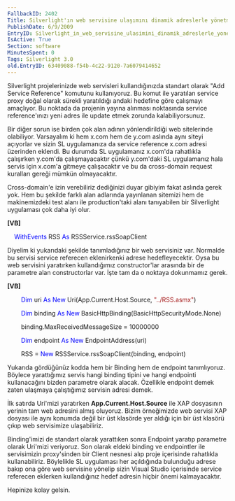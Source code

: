 ```yaml
---
FallbackID: 2402
Title: Silverlight'ın web servisine ulaşımını dinamik adreslerle yönetmek.
PublishDate: 6/9/2009
EntryID: Silverlight_in_web_servisine_ulasimini_dinamik_adreslerle_yonetmek
IsActive: True
Section: software
MinutesSpent: 0
Tags: Silverlight 3.0
old.EntryID: 63409088-f54b-4c22-9120-7a6079414652
---
```

Silverlight projelerinizde web servisleri kullandığınızda standart
olarak "Add Service Reference" komutunu kullanıyoruz. Bu komut ile
yaratılan service proxy doğal olarak sürekli yaratıldığı andaki hedefine
göre çalışmayı amaçlıyor. Bu noktada da projenin yayına alınması
noktasında service reference'ınızı yeni adres ile update etmek zorunda
kalabiliyorsunuz.

Bir diğer sorun ise birden çok alan adının yönlendirildiği web
sitelerinde olabiliyor. Varsayalım ki hem x.com hem de y.com aslında
aynı siteyi açıyorlar ve sizin SL uygulamanıza da service reference
x.com adresi üzerinden eklendi. Bu durumda SL uygulamanız x.com'da
rahatlıkla çalışırken y.com'da çalışmayacaktır çünkü y.com'daki SL
uygulamanız hala servis için x.com'a gitmeye çalışacaktır ve bu da
cross-domain request kuralları gereği mümkün olmayacaktır.

Cross-domain'e izin verebiliriz dediğinizi duyar gibiyim fakat aslında
gerek yok. Hem bu şekilde farklı alan adlarında yayınlanan sitemizi hem
de makinemizdeki test alanı ile production'taki alanı tanıyabilen bir
Silverlight uygulaması çok daha iyi olur.

**[VB]**

    <span style="color: blue;">WithEvents</span> RSS <span
style="color: blue;">As</span> RSSService.rssSoapClient

Diyelim ki yukarıdaki şekilde tanımladığınız bir web servisiniz var.
Normalde bu servisi service referecen eklenirkenki adrese
hedefleyecektir. Oysa bu web servisini yaratırken kullandığımız
constructor'lar arasında bir de parametre alan constructorlar var. İşte
tam da o noktaya dokunmamız gerek.

**[VB]**

        <span style="color: blue;">Dim</span> uri <span
style="color: blue;">As</span> <span style="color: blue;">New</span>
Uri(App.Current.Host.Source, <span
style="color: #a31515;">"../RSS.asmx"</span>)

        <span style="color: blue;">Dim</span> binding <span
style="color: blue;">As</span> <span style="color: blue;">New</span>
BasicHttpBinding(BasicHttpSecurityMode.None)

        binding.MaxReceivedMessageSize = 10000000

        <span style="color: blue;">Dim</span> endpoint <span
style="color: blue;">As</span> <span style="color: blue;">New</span>
EndpointAddress(uri)

        RSS = <span style="color: blue;">New</span>
RSSService.rssSoapClient(binding, endpoint)

Yukarıda gördüğünüz kodda hem bir Binding hem de endpoint tanımlıyoruz.
Böylece yarattığımız servis hangi binding tipini ve hangi endpointi
kullanacağını bizden parametre olarak alacak. Özellikle endpoint demek
zaten ulaşmaya çalıştığımız servisin adresi demek.

İlk satırda Uri'mizi yaratırken **App.Current.Host.Source** ile XAP
dosyasının yerinin tam web adresini almış oluyoruz. Bizim örneğimizde
web servisi XAP dosyası ile aynı konumda değil bir üst klasörde yer
aldığı için bir üst klasörü çıkıp web servisimize ulaşabiliriz.

Binding'imizi de standart olarak yarattıken sonra Endpoint yaratıp
parametre olarak Uri'mizi veriyoruz. Son olarak eldeki binding ve
endpointler ile servisimizin proxy'sinden bir Client nesnesi alıp proje
içerisinde rahatlıkla kullanabiliriz. Böylelikle SL uygulaması her
açıldığında bulunduğu adrese bakıp ona göre web servisine yönelip sizin
Visual Studio içerisinde service referecen eklerken kullandığınız hedef
adresin hiçbir önemi kalmayacaktır.

Hepinize kolay gelsin.


